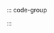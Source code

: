 ::: code-group
<!--@include: @/@views/quick-start/create-chart/react.md-->

<!--@include: @/@views/quick-start/create-chart/vue.md-->

<!--@include: @/@views/quick-start/create-chart/angular.md-->

<!--@include: @/@views/quick-start/create-chart/preact.md-->

<!--@include: @/@views/quick-start/create-chart/solid.md-->

<!--@include: @/@views/quick-start/create-chart/svelte.md-->

<!--@include: @/@views/quick-start/create-chart/vanilla.md-->
:::